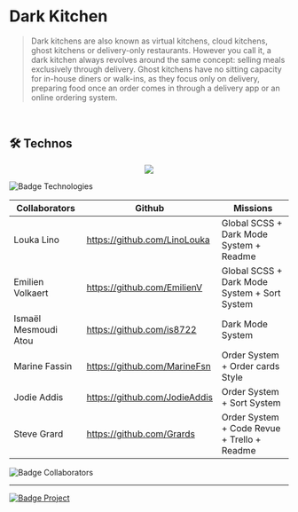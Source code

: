# Dark Kitchen

> Dark kitchens are also known as virtual kitchens, cloud kitchens, ghost kitchens or delivery-only restaurants. However you call it, a dark kitchen always revolves around the same concept: selling meals exclusively through delivery. Ghost kitchens have no sitting capacity for in-house diners or walk-ins, as they focus only on delivery, preparing food once an order comes in through a delivery app or an online ordering system.

<br>

## 🛠 Technos

<p align="center">
  <a href="https://skillicons.dev">
    <img src="https://skillicons.dev/icons?i=js,html,css,sass,git" />
  </a>
</p>
<img src="https://img.shields.io/badge/Technos-HMTL5_/_SCSS_/_CSS3_/_JS_/_Git-green?style=for-the-badge&logo=appveyor" alt="Badge Technologies" style="margin-right:10px;">

| Collaborators        | Github                        | Missions                                     |
| -------------------- | ----------------------------- | -------------------------------------------- |
| Louka Lino           | https://github.com/LinoLouka  | Global SCSS + Dark Mode System + Readme      |
| Emilien Volkaert     | https://github.com/EmilienV   | Global SCSS + Dark Mode System + Sort System |
| Ismaël Mesmoudi Atou | https://github.com/is8722     | Dark Mode System                             |
| Marine Fassin        | https://github.com/MarineFsn  | Order System + Order cards Style             |
| Jodie Addis          | https://github.com/JodieAddis | Order System + Sort System                   |
| Steve Grard          | https://github.com/Grards     | Order System + Code Revue + Trello + Readme  |

<img src="https://img.shields.io/badge/Collaborators-6-red?style=for-the-badge&logo=appveyor" alt="Badge Collaborators" style="margin-right:10px;">

<!-- Ajout de screen / lien pour visionner le site -->

---

<a href="https://becode.org"><img src="https://img.shields.io/badge/Project-BeCode-blue?style=for-the-badge&logo=appveyor" alt="Badge Project" style="margin-right:10px;">
</a>
